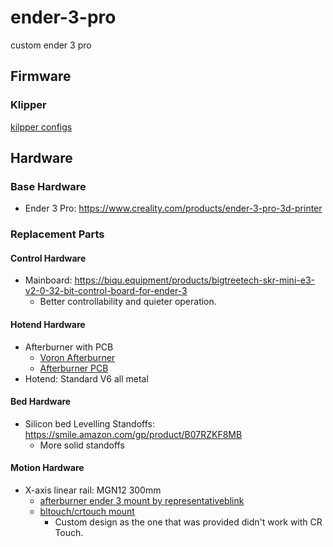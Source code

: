 # ender-3-pro
custom ender 3 pro

## Firmware
### Klipper
[kilpper configs](/klipper/)

## Hardware
### Base Hardware
* Ender 3 Pro: https://www.creality.com/products/ender-3-pro-3d-printer

### Replacement Parts
#### Control Hardware
* Mainboard: https://biqu.equipment/products/bigtreetech-skr-mini-e3-v2-0-32-bit-control-board-for-ender-3
    * Better controllability and quieter operation.

#### Hotend Hardware
* Afterburner with PCB
    * [Voron Afterburner](https://github.com/VoronDesign/Voron-Afterburner)
    * [Afterburner PCB](https://github.com/VoronDesign/Voron-Hardware/tree/master/Afterburner_Toolhead_PCB)
* Hotend: Standard V6 all metal

#### Bed Hardware
* Silicon bed Levelling Standoffs: https://smile.amazon.com/gp/product/B07RZKF8MB
    * More solid standoffs

#### Motion Hardware
* X-axis linear rail: MGN12 300mm
    * [afterburner ender 3 mount by representativeblink](https://www.thingiverse.com/thing:4697157)
    * [bltouch/crtouch mount](models/afterburner-bltouch-mount.stl)
        * Custom design as the one that was provided didn't work with CR Touch.